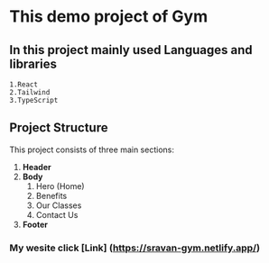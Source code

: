 
# This demo project of Gym 
## In this project mainly used Languages and libraries
    1.React
    2.Tailwind
    3.TypeScript

    
## Project Structure

This project consists of three main sections:

1. **Header**
2. **Body**
   1. Hero (Home)
   2. Benefits
   3. Our Classes
   4. Contact Us
3. **Footer** 
### My wesite  click [Link] (https://sravan-gym.netlify.app/)
